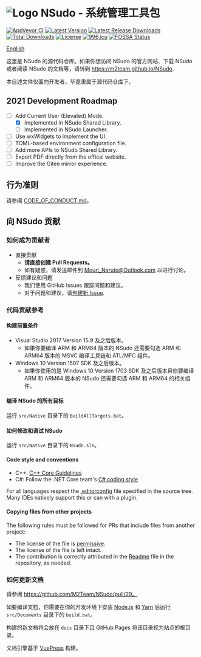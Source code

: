 ﻿# ![Logo](Logo.png) NSudo - 系统管理工具包

[![AppVeyor CI](https://ci.appveyor.com/api/projects/status/github/M2Team/NSudo?branch=master&svg=true)](https://ci.appveyor.com/project/MouriNaruto/nsudo)
[![Latest Version](https://img.shields.io/github/release/M2Team/NSudo.svg)](https://github.com/M2Team/NSudo/releases/latest)
[![Latest Release Downloads](https://img.shields.io/github/downloads/M2Team/NSudo/latest/total.svg)](https://github.com/M2Team/NSudo/releases/latest)
[![Total Downloads](https://img.shields.io/github/downloads/M2Team/NSudo/total.svg)](https://github.com/M2Team/NSudo/releases)
[![License](https://img.shields.io/badge/license-MIT-green.svg)](License.md)
[![996.icu](https://img.shields.io/badge/link-996.icu-red.svg)](https://996.icu)
[![FOSSA Status](https://app.fossa.io/api/projects/git%2Bgithub.com%2FM2Team%2FNSudo.svg?type=shield)](https://app.fossa.io/projects/git%2Bgithub.com%2FM2Team%2FNSudo?ref=badge_shield)

[English](Readme.md)

这里是 NSudo 的源代码仓库。如果你想访问 NSudo 的官方网站、下载 NSudo 或者阅读
NSudo 的文档等，请转到 https://m2team.github.io/NSudo.

本自述文件仅面向开发者，毕竟隶属于源代码仓库下。

## 2021 Development Roadmap

- [ ] Add Current User (Elevated) Mode.
  - [x] Implemented in NSudo Shared Library.
  - [ ] Implemented in NSudo Launcher.
- [ ] Use wxWidgets to implement the UI.
- [ ] TOML-based environment configuration file.
- [ ] Add more APIs to NSudo Shared Library.
- [ ] Export PDF directly from the offical website.
- [ ] Improve the Gitee mirror experience.

## 行为准则

请参阅 [CODE_OF_CONDUCT.md](CODE_OF_CONDUCT.md)。

## 向 NSudo 贡献

### 如何成为贡献者

- 直接贡献
  - **请直接创建 Pull Requests。**
  - 如有疑惑，请发送邮件到 Mouri_Naruto@Outlook.com 以进行讨论。
- 反馈建议和问题
  - 我们使用 GitHub Issues 跟踪问题和建议。
  - 对于问题和建议，请[创建新 Issue](https://github.com/M2Team/NSudo/issues/new).

### 代码贡献参考

#### 构建前置条件

- Visual Studio 2017 Version 15.9 及之后版本。
  - 如果你要编译 ARM 和 ARM64 版本的 NSudo 还需要勾选 ARM 和 ARM64 版本的 MSVC
    编译工具链和 ATL/MFC 组件。
- Windows 10 Version 1507 SDK 及之后版本。
  - 如果你使用的是 Windows 10 Version 1703 SDK 及之后版本且你要编译 ARM 和 
    ARM64 版本的 NSudo 还需要勾选 ARM 和 ARM64 的相关组件。

#### 编译 NSudo 的所有目标

运行 `src/Native` 目录下的 `BuildAllTargets.bat`。

#### 如何修改和调试 NSudo

运行 `src/Native` 目录下的 `NSudo.sln`。

#### Code style and conventions

- C++: [C++ Core Guidelines](https://github.com/isocpp/CppCoreGuidelines/blob/master/CppCoreGuidelines.md)
- C#: Follow the .NET Core team's [C# coding style](https://github.com/dotnet/corefx/blob/master/Documentation/coding-guidelines/coding-style.md)

For all languages respect the [.editorconfig](https://editorconfig.org/) file 
specified in the source tree. Many IDEs natively support this or can with a 
plugin.

#### Copying files from other projects

The following rules must be followed for PRs that include files from another 
project:
* The license of the file is
[permissive](https://en.wikipedia.org/wiki/Permissive_free_software_licence).
* The license of the file is left intact.
* The contribution is correctly attributed in the [Readme](Readme.md)
file in the repository, as needed.

### 如何更新文档

请参阅 https://github.com/M2Team/NSudo/pull/29。

如要编译文档，你需要在你的开发环境下安装 [Node.js](https://nodejs.org) 和 
[Yarn](https://yarnpkg.com) 后运行 `src/Documents` 目录下的 `build.bat`。

构建的新文档将会放在 `docs` 目录下且 GitHub Pages 将该目录视为站点的根目录。

文档引擎基于 [VuePress](https://v1.vuepress.vuejs.org) 构建。
